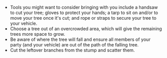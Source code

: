 * Tools you might want to consider bringing with you include a handsaw to cut your tree; gloves to protect your hands; a tarp to sit on and/or to move your tree once it's cut; and rope or straps to secure your tree to your vehicle.
* Choose a tree out of an overcrowded area, which will give the remaining trees more space to grow.
* Be aware of where the tree will fall and ensure all members of your party (and your vehicle) are out of the path of the falling tree.
* Cut the leftover branches from the stump and scatter them.
